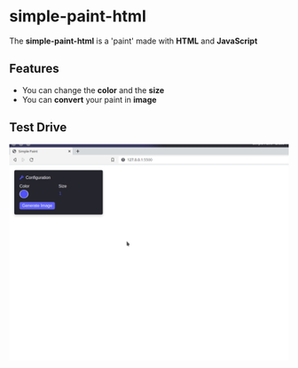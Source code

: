 # simple-paint-html

The **simple-paint-html** is a 'paint' made with **HTML** and **JavaScript** 

## Features

* You can change the **color** and the **size**  
* You can **convert** your paint in **image**

## Test Drive
![](https://github.com/Hakitsyu/simple-paint-html/blob/master/test.gif?raw=true)